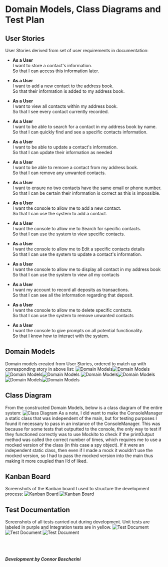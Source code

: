 # Domain Models, Class Diagrams and Test Plan

## User Stories
User Stories derived from set of user requirements in documentation:

- **As a User**<br>
  I want to store a contact's information.
  <br>
  So that I can access this information later.

- **As a User**<br>
  I want to add a new contact to the address book.
  <br>
  So that their information is added to my address book.

- **As a User**<br>
  I want to view all contacts within my address book.
  <br>
  So that I see every contact currently recorded.

- **As a User**<br>
  I want to be able to search for a contact in my address book by name.
  <br>
  So that I can quickly find and see a specific contacts information.

- **As a User**<br>
  I want to be able to update a contact's information.
  <br>
  So that I can update their information as needed

- **As a User**<br>
  I want to be able to remove a contact from my address book.
  <br>
  So that I can remove any unwanted contacts.

- **As a User**<br>
  I want to ensure no two contacts have the same email or phone number.
  <br>
  So that I can be certain their information is correct as this is impossible.

- **As a User**<br>
  I want the console to  allow me to add a new contact.
  <br>
  So that I  can use the system to add a contact.

- **As a User**<br>
  I want the console to  allow me to Search for specific contacts.
  <br>
  So that I  can use the system to view specific contacts.

- **As a User**<br>
  I want the console to  allow me to Edit a specific contacts details
  <br>
  So that I  can use the system to update a contact's information.

- **As a User**<br>
  I want the console to  allow me to display all contact in my address book
  <br>
  So that I  can use the system to view all my contacts

- **As a User**<br>
  I want my account to record all deposits as transactions.
  <br>
  So that I can see all the information regarding that deposit.

- **As a User**<br>
  I want the console to  allow me to delete specific contacts.
  <br>
  So that I  can use the system to remove unwanted contacts

- **As a User**<br>
  I want the console to give prompts on all potential functionality.
  <br>
  So that I know how to  interact with the system.


## Domain Models
Domain models created from User Stories, ordered to match up with corresponding story in above list:
![Domain Models](./images/domain_models_1.jpg)![Domain Models](./images/domain_models_2.jpg)
![Domain Models](./images/domain_models_3.jpg)![Domain Models](./images/domain_models_4.jpg)
![Domain Models](./images/domain_models_5.jpg)![Domain Models](./images/domain_models_6.jpg)
![Domain Models](./images/domain_models_7.jpg)![Domain Models](./images/domain_models_8.jpg)

## Class Diagram
From the constructed Domain Models, below is a class diagram of the entire system:
![Class Diagram](./images/Class_Diagram.png)
As a note, I did want to make the ConsoleManager a static class that was independent of the main, but for testing purposes I found it necessary to pass in an instance of the ConsoleManager.
This was because for some tests that outputted to the console, the only way to test if they functioned correctly was to use Mockito to check if the printOutput method was called the correct number of times, which requires me to use a mocked version of the class (in this case a spy object). If it were an independent static class, then even if I made a mock it wouldn’t use the mocked version, so I had to pass the mocked version into the main thus making it more coupled than I’d of liked.

## Kanban Board
Screenshots of the Kanban board I used to structure the development process:
![Kanban Board](./images/Kanban_Board_1.jpg)
![Kanban Board](./images/Kanban_Board_2.jpg)

## Test Documentation
Screenshots of all tests carried out during development. Unit tests are labeled in purple and Integration tests are in yellow.
![Test Document](./images/Test_Document_1.jpg)
![Test Document](./images/Test_Document_2.jpg)
![Test Document](./images/Test_Document_3.jpg)

<br><br>
##### Development by Connor Boscherini
